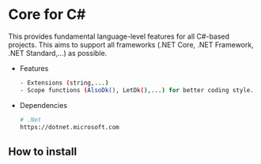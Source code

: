 # Core for C#

This provides fundamental language-level features for all C#-based projects.
This aims to support all frameworks (.NET Core, .NET Framework, .NET Standard,...) as possible.

- Features

	```bash
	- Extensions (string,...)
	- Scope functions (AlsoDk(), LetDk(),...) for better coding style.
	```

- Dependencies

	```bash
	# .Net
	https://dotnet.microsoft.com
	```


## How to install
